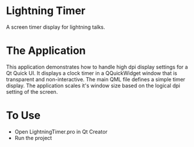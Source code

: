 # Lightning Timer
A screen timer display for lightning talks. 

# The Application
This application demonstrates how to handle high dpi display settings for a Qt Quick UI. It displays a clock timer in a QQuickWidget window that is transparent and non-interactive. The main QML file defines a simple timer display. The application scales it's window size based on the logical dpi setting of the screen.

# To Use
* Open LightningTimer.pro in Qt Creator
* Run the project
